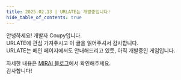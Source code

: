 ```yaml
---
title: 2025.02.13 | URLATE는 개발중입니다!
hide_table_of_contents: true
---
```


<!--truncate-->

안녕하세요! 개발자 Coupy입니다.  
URLATE에 관심 가져주시고 이 글을 읽어주셔서 감사합니다.  
URLATE는 메인 페이지에서도 안내해드리고 있듯, 아직 개발중인 게임입니다.

자세한 내용은 [MIRAI 블로그](https://mirai.urlate.coupy.dev/ko/)에서 확인해주세요.  
감사합니다!
